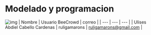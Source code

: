 # Modelado y programacion
![img](https://encrypted-tbn0.gstatic.com/images?q=tbn:ANd9GcSgjTjmg-IuYnMzbQIUVaB2mh7eYH7AQRODgg&s)
| Nombre | Usuario BeeCrowd | correo |
| --- | --- | --- |
| Ulises Abdiel Cabello Cardenas | ruligamarons | ruligamarons@gmail.com |
